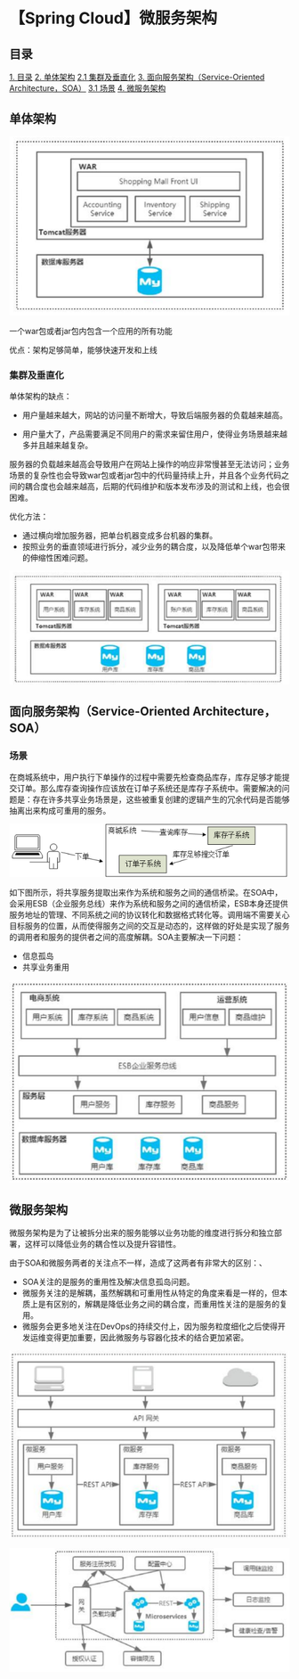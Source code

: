 # 【Spring Cloud】微服务架构

## 目录
[1. 目录](#目录)
[2. 单体架构](#单体架构)
    [2.1 集群及垂直化](#集群及垂直化)
[3. 面向服务架构（Service-Oriented Architecture，SOA）](#面向服务架构service-oriented-architecturesoa)
    [3.1 场景](#场景)
[4. 微服务架构](#微服务架构)



## 单体架构

![image-20240228141918082](./imgs/image-20240228141918082.png)

一个war包或者jar包内包含一个应用的所有功能

优点：架构足够简单，能够快速开发和上线

### 集群及垂直化

单体架构的缺点：

- 用户量越来越大，网站的访问量不断增大，导致后端服务器的负载越来越高。

- 用户量大了，产品需要满足不同用户的需求来留住用户，使得业务场景越来越多并且越来越复杂。

服务器的负载越来越高会导致用户在网站上操作的响应非常慢甚至无法访问；业务场景的复杂性也会导致war包或者jar包中的代码量持续上升，并且各个业务代码之间的耦合度也会越来越高，后期的代码维护和版本发布涉及的测试和上线，也会很困难。

优化方法：

- 通过横向增加服务器，把单台机器变成多台机器的集群。
- 按照业务的垂直领域进行拆分，减少业务的耦合度，以及降低单个war包带来的伸缩性困难问题。

![image-20240228141935527](./imgs/image-20240228141935527.png)

## 面向服务架构（Service-Oriented Architecture，SOA）

### 场景

在商城系统中，用户执行下单操作的过程中需要先检查商品库存，库存足够才能提交订单。那么库存查询操作应该放在订单子系统还是库存子系统中。需要解决的问题是：存在许多共享业务场景是，这些被重复创建的逻辑产生的冗余代码是否能够抽离出来构成可重用的服务。

![image-20240228144124208](./imgs/image-20240228144124208.png)

如下图所示，将共享服务提取出来作为系统和服务之间的通信桥梁。在SOA中，会采用ESB（企业服务总线）来作为系统和服务之间的通信桥梁，ESB本身还提供服务地址的管理、不同系统之间的协议转化和数据格式转化等。调用端不需要关心目标服务的位置，从而使得服务之间的交互是动态的，这样做的好处是实现了服务的调用者和服务的提供者之间的高度解耦。SOA主要解决一下问题：

- 信息孤岛
- 共享业务重用

![image-20240228144649855](./imgs/image-20240228144649855.png)

## 微服务架构

微服务架构是为了让被拆分出来的服务能够以业务功能的维度进行拆分和独立部署，这样可以降低业务的耦合性以及提升容错性。

由于SOA和微服务两者的关注点不一样，造成了这两者有非常大的区别：、

- SOA关注的是服务的重用性及解决信息孤岛问题。
- 微服务关注的是解耦，虽然解耦和可重用性从特定的角度来看是一样的，但本质上是有区别的，解耦是降低业务之间的耦合度，而重用性关注的是服务的复用。
- 微服务会更多地关注在DevOps的持续交付上，因为服务粒度细化之后使得开发运维变得更加重要，因此微服务与容器化技术的结合更加紧密。

![image-20240228150009610](./imgs/image-20240228150009610.png)

![image-20240228170620995](./imgs/image-20240228170620995.png)